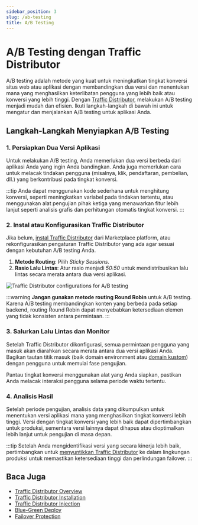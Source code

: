 ```yaml
---
sidebar_position: 3
slug: /ab-testing
title: A/B Testing
---
```


# A/B Testing dengan Traffic Distributor

A/B testing adalah metode yang kuat untuk meningkatkan tingkat konversi situs web atau aplikasi dengan membandingkan dua versi dan menentukan mana yang menghasilkan keterlibatan pengguna yang lebih baik atau konversi yang lebih tinggi. Dengan [Traffic Distributor](<https://docs.dewacloud.com/docs/traffic-distributor/>), melakukan A/B testing menjadi mudah dan efisien. Ikuti langkah-langkah di bawah ini untuk mengatur dan menjalankan A/B testing untuk aplikasi Anda.

## Langkah-Langkah Menyiapkan A/B Testing

### 1. Persiapkan Dua Versi Aplikasi

Untuk melakukan A/B testing, Anda memerlukan dua versi berbeda dari aplikasi Anda yang ingin Anda bandingkan. Anda juga memerlukan cara untuk melacak tindakan pengguna (misalnya, klik, pendaftaran, pembelian, dll.) yang berkontribusi pada tingkat konversi.

:::tip
Anda dapat menggunakan kode sederhana untuk menghitung konversi, seperti meningkatkan variabel pada tindakan tertentu, atau menggunakan alat pengujian pihak ketiga yang menawarkan fitur lebih lanjut seperti analisis grafis dan perhitungan otomatis tingkat konversi.
:::

### 2. Instal atau Konfigurasikan Traffic Distributor

Jika belum, [instal Traffic Distributor](<https://docs.dewacloud.com/docs/traffic-distributor-installation/>) dari Marketplace platform, atau rekonfigurasikan pengaturan Traffic Distributor yang ada agar sesuai dengan kebutuhan A/B testing Anda.

1. **Metode Routing**: Pilih _Sticky Sessions_.
2. **Rasio Lalu Lintas**: Atur rasio menjadi _50:50_ untuk mendistribusikan lalu lintas secara merata antara dua versi aplikasi.

<img src="https://assets.dewacloud.com/dewacloud-docs/application_settings/traffic-distributor/use-cases/ab-testing/01.png" alt="Traffic Distributor configurations for A/B testing" max-width="100%"/>

:::warning
**Jangan gunakan metode routing Round Robin** untuk A/B testing. Karena A/B testing membandingkan konten yang berbeda pada setiap backend, routing Round Robin dapat menyebabkan ketersediaan elemen yang tidak konsisten antara permintaan.
:::

### 3. Salurkan Lalu Lintas dan Monitor

Setelah Traffic Distributor dikonfigurasi, semua permintaan pengguna yang masuk akan diarahkan secara merata antara dua versi aplikasi Anda. Bagikan tautan titik masuk (baik domain environment atau [domain kustom](<https://docs.dewacloud.com/docs/custom-domains/>)) dengan pengguna untuk memulai fase pengujian.

Pantau tingkat konversi menggunakan alat yang Anda siapkan, pastikan Anda melacak interaksi pengguna selama periode waktu tertentu.

### 4. Analisis Hasil

Setelah periode pengujian, analisis data yang dikumpulkan untuk menentukan versi aplikasi mana yang menghasilkan tingkat konversi lebih tinggi. Versi dengan tingkat konversi yang lebih baik dapat dipertimbangkan untuk produksi, sementara versi lainnya dapat dihapus atau dioptimalkan lebih lanjut untuk pengujian di masa depan.

:::tip
Setelah Anda mengidentifikasi versi yang secara kinerja lebih baik, pertimbangkan untuk [menyuntikkan Traffic Distributor](<https://docs.dewacloud.com/docs/traffic-distributor-injection/>) ke dalam lingkungan produksi untuk memastikan ketersediaan tinggi dan perlindungan failover.
:::

## Baca Juga

- [Traffic Distributor Overview](<https://docs.dewacloud.com/docs/traffic-distributor/>)
- [Traffic Distributor Installation](<https://docs.dewacloud.com/docs/traffic-distributor-installation/>)
- [Traffic Distributor Injection](<https://docs.dewacloud.com/docs/traffic-distributor-injection/>)
- [Blue-Green Deploy](<https://docs.dewacloud.com/docs/blue-green-deploy/>)
- [Failover Protection](<https://docs.dewacloud.com/docs/failover-protection/>)